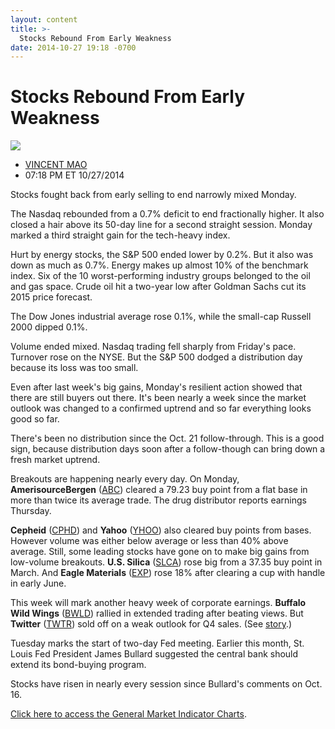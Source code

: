 ```yaml
---
layout: content
title: >-
  Stocks Rebound From Early Weakness
date: 2014-10-27 19:18 -0700
---
```



Stocks Rebound From Early Weakness
===================================


![](https://www.investors.com/wp-content/uploads/ibd-migrated-images/MPv_141028_635500207821797955.png)

* [VINCENT MAO](https://www.investors.com/author/maov/ "Posts by VINCENT MAO")
* 07:18 PM ET 10/27/2014




Stocks fought back from early selling to end narrowly mixed Monday.

  

The Nasdaq rebounded from a 0.7% deficit to end fractionally higher. It also closed a hair above its 50-day line for a second straight session. Monday marked a third straight gain for the tech-heavy index.

  

Hurt by energy stocks, the S&P 500 ended lower by 0.2%. But it also was down as much as 0.7%. Energy makes up almost 10% of the benchmark index. Six of the 10 worst-performing industry groups belonged to the oil and gas space. Crude oil hit a two-year low after Goldman Sachs cut its 2015 price forecast.

  

The Dow Jones industrial average rose 0.1%, while the small-cap Russell 2000 dipped 0.1%.

  

Volume ended mixed. Nasdaq trading fell sharply from Friday's pace. Turnover rose on the NYSE. But the S&P 500 dodged a distribution day because its loss was too small.

  

Even after last week's big gains, Monday's resilient action showed that there are still buyers out there. It's been nearly a week since the market outlook was changed to a confirmed uptrend and so far everything looks good so far.

  

There's been no distribution since the Oct. 21 follow-through. This is a good sign, because distribution days soon after a follow-though can bring down a fresh market uptrend.

  

Breakouts are happening nearly every day. On Monday, **AmerisourceBergen** ([ABC](https://research.investors.com/quote.aspx?symbol=ABC)) cleared a 79.23 buy point from a flat base in more than twice its average trade. The drug distributor reports earnings Thursday.

  

**Cepheid** ([CPHD](https://research.investors.com/quote.aspx?symbol=CPHD)) and **Yahoo** ([YHOO](https://research.investors.com/quote.aspx?symbol=YHOO)) also cleared buy points from bases. However volume was either below average or less than 40% above average. Still, some leading stocks have gone on to make big gains from low-volume breakouts. **U.S. Silica** ([SLCA](https://research.investors.com/quote.aspx?symbol=SLCA)) rose big from a 37.35 buy point in March. And **Eagle Materials** ([EXP](https://research.investors.com/quote.aspx?symbol=EXP)) rose 18% after clearing a cup with handle in early June.

  

This week will mark another heavy week of corporate earnings. **Buffalo Wild Wings** ([BWLD](https://research.investors.com/quote.aspx?symbol=BWLD)) rallied in extended trading after beating views. But **Twitter** ([TWTR](https://research.investors.com/quote.aspx?symbol=TWTR)) sold off on a weak outlook for Q4 sales. (See [story](http://news.investors.com/technology/102714-723702-twitter-q3-earnings-user-growth-revenue-guidance-weak.htm).)

  

Tuesday marks the start of two-day Fed meeting. Earlier this month, St. Louis Fed President James Bullard suggested the central bank should extend its bond-buying program.

  

Stocks have risen in nearly every session since Bullard's comments on Oct. 16.

  

[Click here to access the General Market Indicator Charts](https://www.investors.com/pdf/GMI_102814.pdf).




